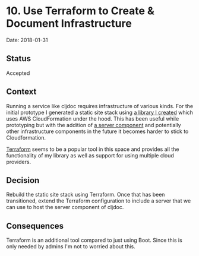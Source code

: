 # 10. Use Terraform to Create & Document Infrastructure

Date: 2018-01-31

## Status

Accepted

## Context

Running a service like cljdoc requires infrastructure of various kinds. For
the initial prototype I generated a static site stack using [a library I
created](https://github.com/confetti-clj/confetti) which uses AWS
CloudFormation under the hood. This has been useful while prototyping but
with the addition of [a server component](/doc/adr/0009-introduce-server-component.md)
and potentially other infrastructure components in the future it becomes
harder to stick to Cloudformation.

[Terraform](https://www.terraform.io/) seems to be a popular tool in this space
and provides all the functionality of my library as well as support for using
multiple cloud providers.

## Decision

Rebuild the static site stack using Terraform. Once that has been transitioned,
extend the Terraform configuration to include a server that we can use to host
the server component of cljdoc.

## Consequences

Terraform is an additional tool compared to just using Boot. Since this is only
needed by admins I'm not to worried about this.